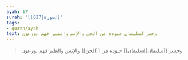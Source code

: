 ```yaml
---
ayah: 17
surah: '[[027|سورة]]'
tags:
- quran/ayah
text: وحشر لسليمان جنوده من الجن والإنس والطير فهم يوزعون
---
```

> وحشر [[سليمان|لسليمان]] جنوده من [[الجن]] والإنس والطير فهم يوزعون
